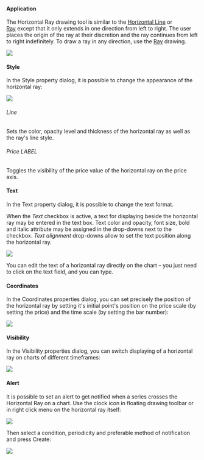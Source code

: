 #### Application

The Horizontal Ray drawing tool is similar to the [Horizontal Line](https://www.tradingview.com/chart/?solution=43000518124) or [Ray](https://www.tradingview.com/chart/?solution=43000518113) except that it only extends in one direction from left to right. The user places the origin of the ray at their discretion and the ray continues from left to right indefinitely. To draw a ray in any direction, use the [Ray](https://www.tradingview.com/chart/?solution=43000518113) drawing.

![](https://s3.amazonaws.com/cdn.freshdesk.com/data/helpdesk/attachments/production/43525419932/original/uz2TRV0kYCgh4pC2Y7lo3U1oHkDZ7hzJug.png?1732531661)

#### Style

In the Style property dialog, it is possible to change the appearance of the horizontal ray:

![](https://s3.amazonaws.com/cdn.freshdesk.com/data/helpdesk/attachments/production/43531711650/original/NMuXPIGJU9ps78O8IaqS5OqB8c4uS35B-Q.png?1735315068)

  

###### Line

Sets the color, opacity level and thickness of the horizontal ray as well as the ray's line style.

###### Price LABEL

Toggles the visibility of the price value of the horizontal ray on the price axis.

#### Text

In the Text property dialog, it is possible to change the text format.

When the _Text_ checkbox is active, a text for displaying beside the horizontal ray may be entered in the text box. Text color and opacity, font size, bold and italic attribute may be assigned in the drop-downs next to the checkbox. _Text alignment_ drop-downs allow to set the text position along the horizontal ray.

![](https://s3.amazonaws.com/cdn.freshdesk.com/data/helpdesk/attachments/production/43525420920/original/6dQtTyIlb3nKV1aQ-NGEmM9Zy7FJTmRKUQ.png?1732531884)

You can edit the text of a horizontal ray directly on the chart – you just need to click on the text field, and you can type.

#### Coordinates

In the Coordinates properties dialog, you can set precisely the position of the horizontal ray by setting it's initial point's position on the price scale (by setting the price) and the time scale (by setting the bar number):  

![](https://s3.amazonaws.com/cdn.freshdesk.com/data/helpdesk/attachments/production/43525420889/original/A1dX78PaBmB6_0Zs1qIIAqtmMAs3e8g36Q.png?1732531875)

#### Visibility

In the Visibility properties dialog, you can switch displaying of a horizontal ray on charts of different timeframes:

![](https://s3.amazonaws.com/cdn.freshdesk.com/data/helpdesk/attachments/production/43525421172/original/7iF32GQmkQxxlAJeJsT5BlS-FJhOEV81nA.png?1732531932)

#### Alert

It is possible to set an alert to get notified when a series crosses the Horizontal Ray on a chart. Use the clock icon in floating drawing toolbar or in right click menu on the horizontal ray itself:

![](https://s3.amazonaws.com/cdn.freshdesk.com/data/helpdesk/attachments/production/43525421284/original/SK6KyMoKnHmEY7p5zP0bFMJDaCe-gG1CSw.png?1732531952)

Then select a condition, periodicity and preferable method of notification and press Create:

![](https://s3.amazonaws.com/cdn.freshdesk.com/data/helpdesk/attachments/production/43525421348/original/CI7t_i2CqF758Fa3ZkbFnrXrlRN82WDIGA.png?1732531960)